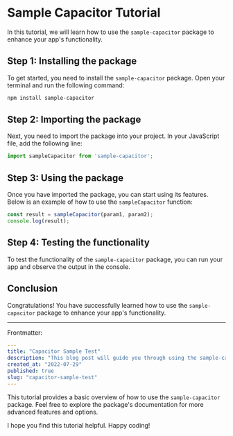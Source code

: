 # Sample Capacitor Tutorial

In this tutorial, we will learn how to use the `sample-capacitor` package to enhance your app's functionality.

## Step 1: Installing the package

To get started, you need to install the `sample-capacitor` package. Open your terminal and run the following command:

```bash
npm install sample-capacitor
```

## Step 2: Importing the package

Next, you need to import the package into your project. In your JavaScript file, add the following line:

```javascript
import sampleCapacitor from 'sample-capacitor';
```

## Step 3: Using the package

Once you have imported the package, you can start using its features. Below is an example of how to use the `sampleCapacitor` function:

```javascript
const result = sampleCapacitor(param1, param2);
console.log(result);
```

## Step 4: Testing the functionality

To test the functionality of the `sample-capacitor` package, you can run your app and observe the output in the console.

## Conclusion

Congratulations! You have successfully learned how to use the `sample-capacitor` package to enhance your app's functionality.

---

Frontmatter:

```yaml
---
title: "Capacitor Sample Test"
description: "This blog post will guide you through using the sample-capacitor package."
created_at: "2022-07-29"
published: true
slug: "capacitor-sample-test"
---
```

This tutorial provides a basic overview of how to use the `sample-capacitor` package. Feel free to explore the package's documentation for more advanced features and options.

I hope you find this tutorial helpful. Happy coding!